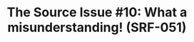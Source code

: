 ---
ee_id: '4409'
site: '1'
type: '2'
long_id: '2013-141 The Source  Issue #10: What a misunderstanding!'
url: 2013-141-the-source-issue-10-what-a-misunderstanding
title: 'The Source  Issue #10: What a misunderstanding! (SRF-051)'
year: '2018'
medium: Zine
commission:
add_credit:
dims: 11 x 8.5 in
pitch:
ps:
live_url:
related: "[55] [2009-046-what-a-misunderstanding-art] 2009-046 What a Misunderstanding!"
youtube:
imgs: source-wam-2013-141-database-ih--l1vt.jpg
subheading:
year2: '2018'
download: the-source-wam-2013-141-digital-master-ih-2018.pdf
add_credits:
related_code: https://github.com/coryarcangel/What-a-Misunderstanding
layout: things-i-made
---